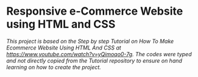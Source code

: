 # Responsive e-Commerce Website using HTML and CSS

*This project is based on the Step by step Tutorial on How To Make Ecommerce Website Using HTML And CSS at https://www.youtube.com/watch?v=yQimoqo0-7g. The codes were typed and not directly copied from the Tutorial repository to ensure on hand learning on how to create the project.*

